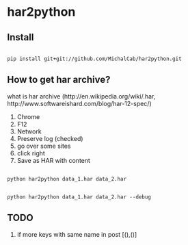 har2python
==========

Install
------------
<p>
<code>
pip install git+git://github.com/MichalCab/har2python.git
</code>
</p>

How to get har archive? 
---------
<p>
what is har archive (http://en.wikipedia.org/wiki/.har, http://www.softwareishard.com/blog/har-12-spec/)
</p>
<ol>
<li>Chrome </li>
<li>F12 </li>
<li>Network </li>
<li>Preserve log (checked)</li>
<li>go over some sites</li>
<li>click right </li>
<li>Save as HAR with content</li>
</ol>
<p>
<code>
python har2python data_1.har data_2.har
</code>
</p>
<p>
<code>
python har2python data_1.har data_2.har --debug
</code>
</p>

TODO
--------
<ol>
<li>
if more keys with same name in post [(),()]
</li>
</ol>
